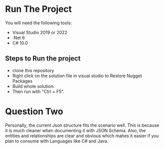 # Run The Project
You will need the following tools:

- Visual Studio 2019 or 2022
- .Net 6
- C# 10.0

## Steps to Run the project
- clone this repository
- Right click on the solution file in visual studio to Restore Nugget Packages
- Build whole solution.
- Then run with "Ctrl + F5".

# Question Two

Personally, the current Json structure fits the scenario well. This is because it is much cleaner when documenting it with JSON Schema. Also, the entities and relationships are clear and obvious which mahes it easier if you plan to consume with Languages like C# and Java.
